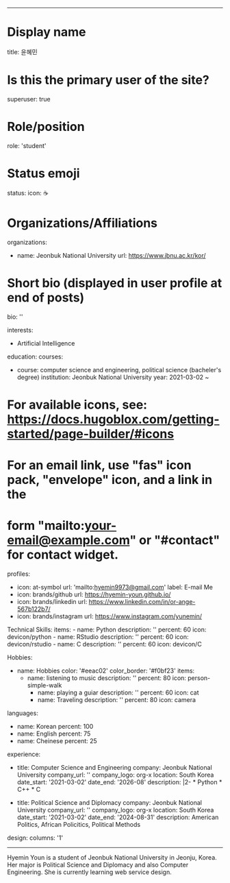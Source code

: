 ---
# Display name
title: 윤혜민

# Is this the primary user of the site?
superuser: true

# Role/position
role: 'student'

# Status emoji
status:
  icon: ☕️

# Organizations/Affiliations
organizations:
- name: Jeonbuk National University
  url: https://www.jbnu.ac.kr/kor/

# Short bio (displayed in user profile at end of posts)
bio: ''

interests:
- Artificial Intelligence

education:
  courses:
  - course: computer science and engineering, political science (bacheler's degree)
    institution: Jeonbuk National University
    year: 2021-03-02 ~



# For available icons, see: https://docs.hugoblox.com/getting-started/page-builder/#icons
#    For an email link, use "fas" icon pack, "envelope" icon, and a link in the
#    form "mailto:your-email@example.com" or "#contact" for contact widget.

profiles:
  - icon: at-symbol
    url: 'mailto:hyemin9973@gmail.com'
    label: E-mail Me
  - icon: brands/github
    url: https://hyemin-youn.github.io/
  - icon: brands/linkedin
    url: https://www.linkedin.com/in/or-ange-567b122b7/
  - icon: brands/instagram
    url: https://www.instagram.com/yunemin/

Technical Skills:
  items:
    - name: Python
      description: ''
      percent: 60
      icon: devicon/python
    - name: RStudio
      description: ''
      percent: 60
      icon: devicon/rstudio
    - name: C
      description: ''
      percent: 60
      icon: devicon/C

Hobbies:
  - name: Hobbies
  color: '#eeac02'
  color_border: '#f0bf23'
  items:
    - name: listening to music
        description: ''
        percent: 80
        icon: person-simple-walk
      - name: playing a guiar
        description: ''
        percent: 60
        icon: cat
      - name: Traveling
        description: ''
        percent: 80
        icon: camera

languages:
  - name: Korean
    percent: 100
  - name: English
    percent: 75
  - name: Cheinese
    percent: 25
  
  experience:
  - title: Computer Science and Engineering
    company: Jeonbuk National University 
    company_url: ''
    company_logo: org-x
    location: South Korea
    date_start: '2021-03-02'
    date_end: '2026-08'
    description: |2-
        * Python
        * C++
        * C

  - title: Political Science and Diplomacy
    company: Jeonbuk National University 
    company_url: ''
    company_logo: org-x
    location: South Korea
    date_start: '2021-03-02'
    date_end: '2024-08-31'
    description: American Politics, African Policitics, Political Methods

design:
  columns: '1'

  ---
  Hyemin Youn is a student of Jeonbuk National University in Jeonju, Korea. Her major is Political Science and Diplomacy and also Computer Engineering. She is currently learning web service design.



